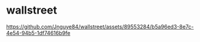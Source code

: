 # wallstreet






https://github.com/Jnguye84/wallstreet/assets/89553284/b5a96ed3-8e7c-4e54-94b5-1df74616b9fe

